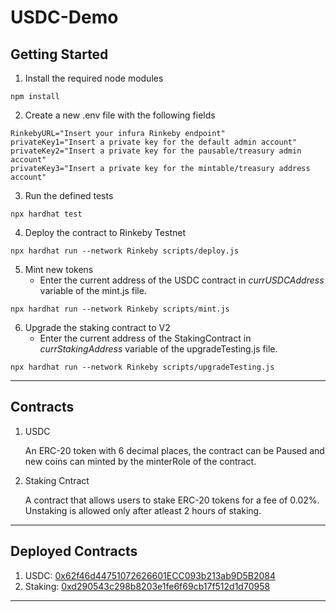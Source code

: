 # USDC-Demo

## Getting Started
1. Install the required node modules
```
npm install
```
2. Create a new .env file with the following fields
```
RinkebyURL="Insert your infura Rinkeby endpoint"
privateKey1="Insert a private key for the default admin account"
privateKey2="Insert a private key for the pausable/treasury admin account"
privateKey3="Insert a private key for the mintable/treasury address account"
```
3. Run the defined tests
```
npx hardhat test
```
4. Deploy the contract to Rinkeby Testnet
```
npx hardhat run --network Rinkeby scripts/deploy.js
```
5. Mint new tokens
    * Enter the current address of the USDC contract in *currUSDCAddress* variable of the mint.js file.
```
npx hardhat run --network Rinkeby scripts/mint.js
```
6. Upgrade the staking contract to V2
    * Enter the current address of the StakingContract in *currStakingAddress* variable of the upgradeTesting.js file.
```
npx hardhat run --network Rinkeby scripts/upgradeTesting.js 
```
---
## Contracts
1. USDC

    An ERC-20 token with 6 decimal places, the contract can be Paused and new coins can minted by the minterRole of the contract.

2. Staking Cntract

    A contract that allows users to stake ERC-20 tokens for a fee of 0.02%. Unstaking is allowed only after atleast 2 hours of staking.
---
## Deployed Contracts
1. USDC: [0x62f46d44751072626601ECC093b213ab9D5B2084](https://rinkeby.etherscan.io/address/0x62f46d44751072626601ECC093b213ab9D5B2084)
2. Staking: [0xd290543c298b8203e1fe6f69cb17f512d1d70958](https://rinkeby.etherscan.io/address/0xd290543c298b8203e1fe6f69cb17f512d1d70958)
---